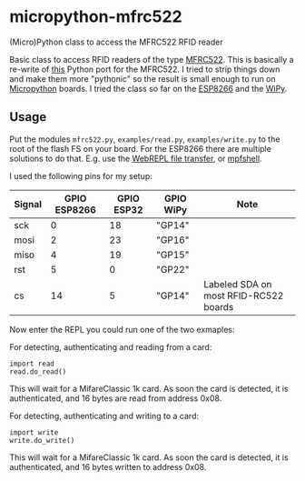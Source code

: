 # micropython-mfrc522
(Micro)Python class to access the MFRC522 RFID reader

Basic class to access RFID readers of the type [MFRC522](http://www.nxp.com/documents/data_sheet/MFRC522.pdf). 
This is basically a re-write of [this](https://github.com/mxgxw/MFRC522-python) Python port for the MFRC522. I 
tried to strip things down and make them more "pythonic" so the result is small enough to run on 
[Micropython](https://github.com/micropython/micropython) boards. I tried the class so far on the 
[ESP8266](https://github.com/micropython/micropython/tree/master/esp8266) and 
the [WiPy](https://github.com/micropython/micropython/tree/master/cc3200). 

## Usage

Put the modules ``mfrc522.py``, ``examples/read.py``, ``examples/write.py`` to the root of the flash FS on your board. 
For the ESP8266 there are multiple solutions to do that. E.g. use the 
[WebREPL file transfer](https://github.com/micropython/webrepl), or [mpfshell](https://github.com/wendlers/mpfshell). 
 
I used the following pins for my setup:

| Signal    | GPIO ESP8266 | GPIO ESP32   | GPIO WiPy      | Note                                 |
| --------- | ------------ | ------------ | -------------- | ------------------------------------ |
| sck       | 0            | 18           | "GP14"         |                                      |
| mosi      | 2            | 23           | "GP16"         |                                      |
| miso      | 4            | 19           | "GP15"         |                                      |
| rst       | 5            | 0            | "GP22"         |                                      |
| cs        | 14           | 5            | "GP14"         |Labeled SDA on most RFID-RC522 boards |
 
Now enter the REPL you could run one of the two exmaples: 

For detecting, authenticating and reading from a card:
 
    import read
    read.do_read()
    
This will wait for a MifareClassic 1k card. As soon the card is detected, it is authenticated, and 
16 bytes are read from address 0x08.

For detecting, authenticating and writing to a card:

    import write
    write.do_write()

This will wait for a MifareClassic 1k card. As soon the card is detected, it is authenticated, and 
16 bytes written to address 0x08.
